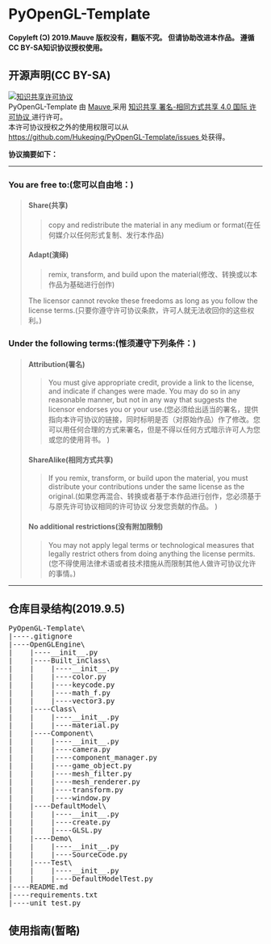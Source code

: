 # PyOpenGL-Template

**Copyleft (Ɔ) 2019.Mauve 版权没有，翻版不究。 但请协助改进本作品。 遵循CC BY-SA知识协议授权使用。**

## 开源声明(CC BY-SA)
<a rel="license" href="https://creativecommons.org/licenses/by-sa/4.0/">
    <img alt="知识共享许可协议" style="border-width:0" src="https://i.creativecommons.org/l/by-sa/4.0/88x31.png" />
</a>
<br />
<span xmlns:dct="http://purl.org/dc/terms/" href="http://purl.org/dc/dcmitype/InteractiveResource" property="dct:title" rel="dct:type">
    PyOpenGL-Template
</span>
    由
<a xmlns:cc="http://creativecommons.org/ns#" href="https://github.com/Hukeqing/PyOpenGL-Template" property="cc:attributionName" rel="cc:attributionURL">
    Mauve
</a>
    采用
<a rel="license" href="https://creativecommons.org/licenses/by-sa/4.0/">
    知识共享 署名-相同方式共享 4.0 国际 许可协议
</a>
    进行许可。
<br />
    本许可协议授权之外的使用权限可以从
<a xmlns:cc="http://creativecommons.org/ns#" href="https://github.com/Hukeqing/PyOpenGL-Template/issues" rel="cc:morePermissions">
    https://github.com/Hukeqing/PyOpenGL-Template/issues
</a>
    处获得。

**协议摘要如下：**

---

### You are free to:(您可以自由地：)
> #### Share(共享)
> > copy and redistribute the material in any medium or format(在任何媒介以任何形式复制、发行本作品)
> #### Adapt(演绎)
> > remix, transform, and build upon the material(修改、转换或以本作品为基础进行创作)
>
> The licensor cannot revoke these freedoms as long as you follow the license terms.(只要你遵守许可协议条款，许可人就无法收回你的这些权利。)
### Under the following terms:(惟须遵守下列条件：)
> #### Attribution(署名)
> > You must give appropriate credit, provide a link to the license, and indicate if changes were made. You may do so in any reasonable manner, but not in any way that suggests the licensor endorses you or your use.(您必须给出适当的署名，提供指向本许可协议的链接，同时标明是否（对原始作品）作了修改。您可以用任何合理的方式来署名，但是不得以任何方式暗示许可人为您或您的使用背书。 )
> #### ShareAlike(相同方式共享)
> > If you remix, transform, or build upon the material, you must distribute your contributions under the same license as the original.(如果您再混合、转换或者基于本作品进行创作，您必须基于与原先许可协议相同的许可协议 分发您贡献的作品。 )
> #### No additional restrictions(没有附加限制)
> > You may not apply legal terms or technological measures that legally restrict others from doing anything the license permits.(您不得使用法律术语或者技术措施从而限制其他人做许可协议允许的事情。)

---

## 仓库目录结构(2019.9.5)

<pre>
PyOpenGL-Template\
|----.gitignore
|----OpenGLEngine\
|    |----__init__.py
|    |----Built_inClass\
|    |    |----__init__.py
|    |    |----color.py
|    |    |----keycode.py
|    |    |----math_f.py
|    |    |----vector3.py
|    |----Class\
|    |    |----__init__.py
|    |    |----material.py
|    |----Component\
|    |    |----__init__.py
|    |    |----camera.py
|    |    |----component_manager.py
|    |    |----game_object.py
|    |    |----mesh_filter.py
|    |    |----mesh_renderer.py
|    |    |----transform.py
|    |    |----window.py
|    |----DefaultModel\
|    |    |----__init__.py
|    |    |----create.py
|    |    |----GLSL.py
|    |----Demo\
|    |    |----__init__.py
|    |    |----SourceCode.py
|    |----Test\
|    |    |----__init__.py
|    |    |----DefaultModelTest.py
|----README.md
|----requirements.txt
|----unit_test.py
</pre>

## 使用指南(暂略)